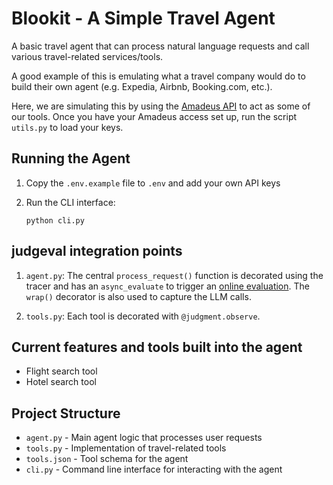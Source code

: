 # Blookit - A Simple Travel Agent

A basic travel agent that can process natural language requests and call various travel-related services/tools.

A good example of this is emulating what a travel company would do to build their own agent (e.g. Expedia, Airbnb, Booking.com, etc.).

Here, we are simulating this by using the [Amadeus API](https://developers.amadeus.com/) to act as some of our tools. Once you have your Amadeus access set up, run the script `utils.py` to load your keys.

## Running the Agent

1. Copy the `.env.example` file to `.env` and add your own API keys

2. Run the CLI interface:
   ```
   python cli.py
   ```

## judgeval integration points

1. `agent.py`: The central `process_request()` function is decorated using the tracer and has an `async_evaluate` to trigger an [online evaluation](https://docs.judgmentlabs.ai/performance/online_evals). The `wrap()` decorator is also used to capture the LLM calls.

2. `tools.py`: Each tool is decorated with `@judgment.observe`.

## Current features and tools built into the agent

- Flight search tool
- Hotel search tool

## Project Structure

- `agent.py` - Main agent logic that processes user requests
- `tools.py` - Implementation of travel-related tools
- `tools.json` - Tool schema for the agent
- `cli.py` - Command line interface for interacting with the agent

